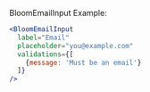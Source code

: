 BloomEmailInput Example:

```jsx
<BloomEmailInput 
  label="Email"
  placeholder="you@example.com"
  validations={[
    {message: 'Must be an email'}
  ]}
/>
```
